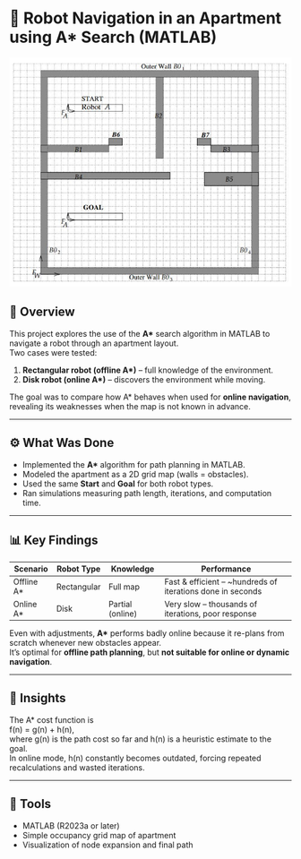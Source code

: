 # 🤖 Robot Navigation in an Apartment using A* Search (MATLAB)

![Robot Room Scheme](Robot_Room_Scheme.JPG)

## 🧭 Overview
This project explores the use of the **A\*** search algorithm in MATLAB to navigate a robot through an apartment layout.  
Two cases were tested:

1. **Rectangular robot (offline A\*)** – full knowledge of the environment.  
2. **Disk robot (online A\*)** – discovers the environment while moving.

The goal was to compare how A\* behaves when used for **online navigation**, revealing its weaknesses when the map is not known in advance.

---

## ⚙️ What Was Done
- Implemented the **A\*** algorithm for path planning in MATLAB.  
- Modeled the apartment as a 2D grid map (walls = obstacles).  
- Used the same **Start** and **Goal** for both robot types.  
- Ran simulations measuring path length, iterations, and computation time.  

---

## 📊 Key Findings
| Scenario | Robot Type | Knowledge | Performance |
|-----------|-------------|------------|--------------|
| Offline A* | Rectangular | Full map | Fast & efficient – ~hundreds of iterations done in seconds |
| Online A* | Disk | Partial (online) | Very slow – thousands of iterations, poor response |

Even with adjustments, **A\*** performs badly online because it re-plans from scratch whenever new obstacles appear.  
It’s optimal for **offline path planning**, but **not suitable for online or dynamic navigation**.

---

## 🧠 Insights
The A\* cost function is  
f(n) = g(n) + h(n),  
where g(n) is the path cost so far and h(n) is a heuristic estimate to the goal.  
In online mode, h(n) constantly becomes outdated, forcing repeated recalculations and wasted iterations.

---

## 🧰 Tools
- MATLAB (R2023a or later)  
- Simple occupancy grid map of apartment  
- Visualization of node expansion and final path  